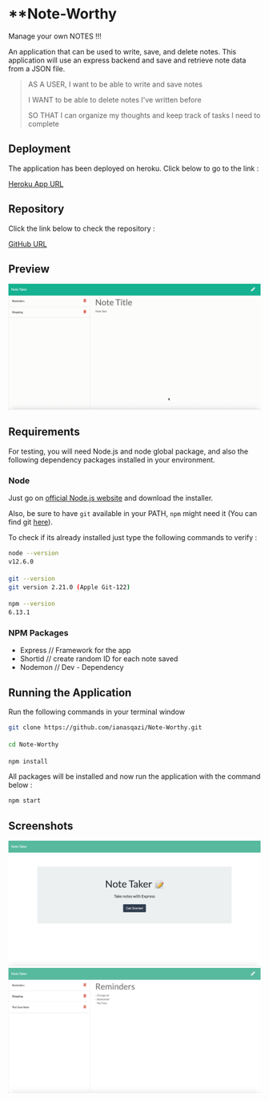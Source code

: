 # **Note-Worthy
Manage your own NOTES !!! 

An application that can be used to write, save, and delete notes. This application will use an express backend and save and retrieve note data from a JSON file.

> AS A USER, I want to be able to write and save notes
>
> I WANT to be able to delete notes I've written before
>
> SO THAT I can organize my thoughts and keep track of tasks I need to complete

## Deployment 

The application has been deployed on heroku. Click below to go to the link : 

[Heroku App URL](https://note-worty.herokuapp.com/)

## Repository 

Click the link below to check the repository :

[GitHub URL](https://github.com/ianasqazi/Note-Worthy)

## Preview

![screenrecording_Note_Worthy](Samples/Screenrecording.gif)

## Requirements

For testing, you will need Node.js and node global package, and also the following dependency packages installed in your environment.  

### Node

 Just go on [official Node.js website](https://nodejs.org/) and download the installer.

Also, be sure to have `git` available in your PATH, `npm` might need it (You can find git [here](https://git-scm.com/)).  

To check if its already installed just type the following commands to verify :

```bash
node --version
v12.6.0

git --version
git version 2.21.0 (Apple Git-122)

npm --version
6.13.1
```

### NPM Packages

- Express // Framework for the app 
- Shortid // create random ID for each note saved 
- Nodemon // Dev - Dependency 

## Running the Application

Run the following commands in your terminal window 

```bash
git clone https://github.com/ianasqazi/Note-Worthy.git

cd Note-Worthy

npm install
```

All packages will be installed and now run the application with the command below : 

```bash
npm start
```


## Screenshots

![screenshot](Samples/Screenshot_Home.png)
![screenshot](Samples/Screenshot_notes.png)
